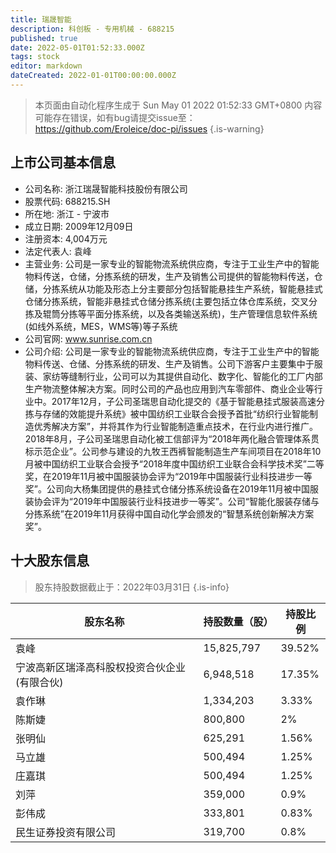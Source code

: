 ```yaml
---
title: 瑞晟智能
description: 科创板 - 专用机械 - 688215
published: true
date: 2022-05-01T01:52:33.000Z
tags: stock
editor: markdown
dateCreated: 2022-01-01T00:00:00.000Z
---
```


> 本页面由自动化程序生成于 Sun May 01 2022 01:52:33 GMT+0800
> 内容可能存在错误，如有bug请提交issue至：https://github.com/Eroleice/doc-pi/issues
{.is-warning}

## 上市公司基本信息
- 公司名称: 浙江瑞晟智能科技股份有限公司
- 股票代码: 688215.SH
- 所在地: 浙江 - 宁波市
- 成立日期: 2009年12月09日
- 注册资本: 4,004万元
- 法定代表人: 袁峰
- 主营业务: 公司是一家专业的智能物流系统供应商，专注于工业生产中的智能物料传送，仓储，分拣系统的研发，生产及销售公司提供的智能物料传送，仓储，分拣系统从功能及形态上分主要部分包括智能悬挂生产系统，智能悬挂式仓储分拣系统，智能非悬挂式仓储分拣系统(主要包括立体仓库系统，交叉分拣及辊筒分拣等平面分拣系统，以及各类输送系统)，生产管理信息软件系统(如线外系统，MES，WMS等)等子系统
- 公司官网: www.sunrise.com.cn
- 公司介绍: 公司是一家专业的智能物流系统供应商，专注于工业生产中的智能物料传送、仓储、分拣系统的研发、生产及销售。公司下游客户主要集中于服装、家纺等缝制行业，公司可以为其提供自动化、数字化、智能化的工厂内部生产物流整体解决方案。同时公司的产品也应用到汽车零部件、商业企业等行业中。2017年12月，子公司圣瑞思自动化提交的《基于智能悬挂式服装高速分拣与存储的效能提升系统》被中国纺织工业联合会授予首批“纺织行业智能制造优秀解决方案”，并将其作为行业智能制造重点技术，在行业内进行推广。2018年8月，子公司圣瑞思自动化被工信部评为“2018年两化融合管理体系贯标示范企业”。公司参与建设的九牧王西裤智能制造生产车间项目在2018年10月被中国纺织工业联合会授予“2018年度中国纺织工业联合会科学技术奖”二等奖，在2019年11月被中国服装协会评为“2019年中国服装行业科技进步一等奖”。公司向大杨集团提供的悬挂式仓储分拣系统设备在2019年11月被中国服装协会评为“2019年中国服装行业科技进步一等奖”。公司“智能化服装存储与分拣系统”在2019年11月获得中国自动化学会颁发的“智慧系统创新解决方案奖”。


## 十大股东信息
> 股东持股数据截止于：2022年03月31日
{.is-info}

| 股东名称 | 持股数量（股） | 持股比例 |
| --- | --- | --- |
| 袁峰 | 15,825,797 | 39.52% |
| 宁波高新区瑞泽高科股权投资合伙企业(有限合伙) | 6,948,518 | 17.35% |
| 袁作琳 | 1,334,203 | 3.33% |
| 陈斯婕 | 800,800 | 2% |
| 张明仙 | 625,291 | 1.56% |
| 马立雄 | 500,494 | 1.25% |
| 庄嘉琪 | 500,494 | 1.25% |
| 刘萍 | 359,000 | 0.9% |
| 彭伟成 | 333,801 | 0.83% |
| 民生证券投资有限公司 | 319,700 | 0.8% |





